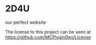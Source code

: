 # 2D4U

our perfect website

The license to this project can be seen at https://github.com/MCPluginDev/License
